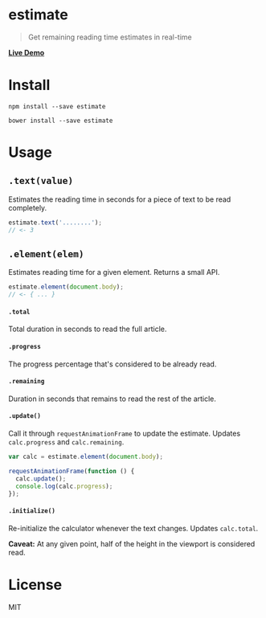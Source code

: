 # estimate

> Get remaining reading time estimates in real-time

**[Live Demo][1]**

# Install

```shell
npm install --save estimate
```

```shell
bower install --save estimate
```

# Usage

## `.text(value)`

Estimates the reading time in seconds for a piece of text to be read completely.

```js
estimate.text('........');
// <- 3
```

## `.element(elem)`

Estimates reading time for a given element. Returns a small API.

```js
estimate.element(document.body);
// <- { ... }
```

#### `.total`

Total duration in seconds to read the full article.

#### `.progress`

The progress percentage that's considered to be already read.

#### `.remaining`

Duration in seconds that remains to read the rest of the article.

#### `.update()`

Call it through `requestAnimationFrame` to update the estimate. Updates `calc.progress` and `calc.remaining`.

```js
var calc = estimate.element(document.body);

requestAnimationFrame(function () {
  calc.update();
  console.log(calc.progress);
});
```

#### `.initialize()`

Re-initialize the calculator whenever the text changes. Updates `calc.total`.

**Caveat:** At any given point, half of the height in the viewport is considered read.

# License

MIT

[1]: http://bevacqua.github.io/estimate/
